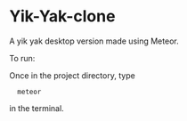 # Yik-Yak-clone
A yik yak desktop version made using Meteor.


To run:

Once in the project directory, type 


```
  meteor
  ```
in the terminal. 
